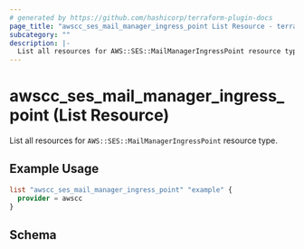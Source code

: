 ```yaml
---
# generated by https://github.com/hashicorp/terraform-plugin-docs
page_title: "awscc_ses_mail_manager_ingress_point List Resource - terraform-provider-awscc"
subcategory: ""
description: |-
  List all resources for AWS::SES::MailManagerIngressPoint resource type.
---
```


# awscc_ses_mail_manager_ingress_point (List Resource)

List all resources for `AWS::SES::MailManagerIngressPoint` resource type.

## Example Usage

```terraform
list "awscc_ses_mail_manager_ingress_point" "example" {
  provider = awscc
}
```

<!-- schema generated by tfplugindocs -->
## Schema
